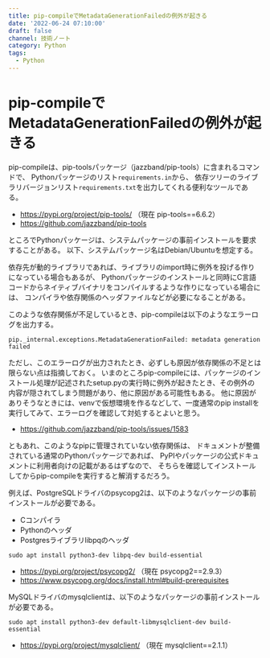 ```yaml
---
title: pip-compileでMetadataGenerationFailedの例外が起きる
date: '2022-06-24 07:10:00'
draft: false
channel: 技術ノート
category: Python
tags:
  - Python
---
```

# pip-compileでMetadataGenerationFailedの例外が起きる

pip-compileは、pip-toolsパッケージ（jazzband/pip-tools）に含まれるコマンドで、
Pythonパッケージのリスト`requirements.in`から、
依存ツリーのライブラリバージョンリスト`requirements.txt`を出力してくれる便利なツールである。

- <https://pypi.org/project/pip-tools/> （現在 pip-tools==6.6.2）
- <https://github.com/jazzband/pip-tools>

ところでPythonパッケージは、システムパッケージの事前インストールを要求することがある。
以下、システムパッケージ名はDebian/Ubuntuを想定する。

依存先が動的ライブラリであれば、ライブラリのimport時に例外を投げる作りになっている場合もあるが、
Pythonパッケージのインストールと同時にC言語コードからネイティブバイナリをコンパイルするような作りになっている場合には、
コンパイラや依存関係のヘッダファイルなどが必要になることがある。

このような依存関係が不足しているとき、pip-compileは以下のようなエラーログを出力する。

```
pip._internal.exceptions.MetadataGenerationFailed: metadata generation failed
```

ただし、このエラーログが出力されたとき、必ずしも原因が依存関係の不足とは限らない点は指摘しておく。
いまのところpip-compileには、パッケージのインストール処理が記述されたsetup.pyの実行時に例外が起きたとき、その例外の内容が隠されてしまう問題があり、他に原因がある可能性もある。
他に原因がありそうなときには、venvで仮想環境を作るなどして、一度通常のpip installを実行してみて、エラーログを確認して対処するとよいと思う。

- <https://github.com/jazzband/pip-tools/issues/1583>

ともあれ、このようなpipに管理されていない依存関係は、
ドキュメントが整備されている通常のPythonパッケージであれば、
PyPIやパッケージの公式ドキュメントに利用者向けの記載があるはずなので、
そちらを確認してインストールしてからpip-compileを実行すると解消するだろう。

例えば、PostgreSQLドライバのpsycopg2は、以下のようなパッケージの事前インストールが必要である。

- Cコンパイラ
- Pythonのヘッダ
- Postgresライブラリlibpqのヘッダ

```shell
sudo apt install python3-dev libpq-dev build-essential
```

- <https://pypi.org/project/psycopg2/> （現在 psycopg2==2.9.3）
- <https://www.psycopg.org/docs/install.html#build-prerequisites>

MySQLドライバのmysqlclientは、以下のようなパッケージの事前インストールが必要である。

```shell
sudo apt install python3-dev default-libmysqlclient-dev build-essential
```

- <https://pypi.org/project/mysqlclient/> （現在 mysqlclient==2.1.1）
